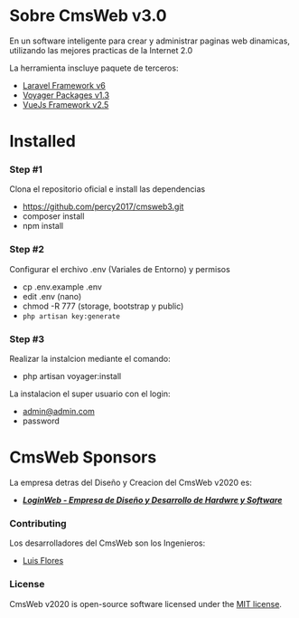 
# Sobre CmsWeb v3.0

En un software inteligente para crear y administrar paginas web dinamicas, utilizando las mejores practicas de la Internet 2.0

La herramienta inscluye paquete de terceros:

- [Laravel Framework v6](#)
- [Voyager Packages v1.3](#)
- [VueJs Framework v2.5](#)

# Installed
### Step #1
Clona el repositorio oficial e install las dependencias
- https://github.com/percy2017/cmsweb3.git
- composer install
- npm install

### Step #2
Configurar el erchivo .env (Variales de Entorno) y permisos
-   cp .env.example .env
-   edit .env (nano)   
-   chmod -R 777 (storage, bootstrap y public)
- `php artisan key:generate`

### Step #3
Realizar la instalcion mediante el comando:
-   php artisan voyager:install

La instalacion el super usuario con el login:
-   admin@admin.com 
-   password
# CmsWeb Sponsors

La empresa detras del Diseño y Creacion del CmsWeb v2020 es:

- ***[LoginWeb - Empresa de Diseño y Desarrollo de Hardwre y Software](https://loginweb.net/)***

### Contributing

Los desarrolladores del CmsWeb son los Ingenieros:
- [Luis Flores](#)


### License

CmsWeb v2020 is open-source software licensed under the [MIT license](https://opensource.org/licenses/MIT).
